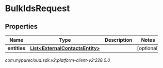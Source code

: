 # BulkIdsRequest


## Properties

| Name | Type | Description | Notes |
| ------------ | ------------- | ------------- | ------------- |
| **entities** | [**List&lt;ExternalContactsEntity&gt;**](ExternalContactsEntity) |  |  [optional] |




_com.mypurecloud.sdk.v2:platform-client-v2:228.0.0_
